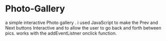 # Photo-Gallery

a simple interactive Photo gallery .
i used JavaScript to make the Prev and Next buttons Interactive 
and to allow the user to go back and forth between pics.
works with the addEventListner onclick function.
